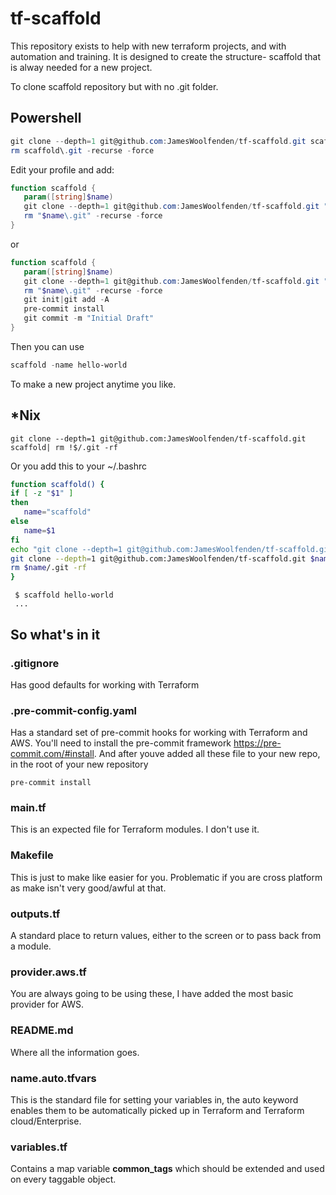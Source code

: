 # tf-scaffold

This repository exists to help with new terraform projects, and with automation and training. It is designed to create the structure- scaffold that is alway needed for a new project.

To clone scaffold repository but with no .git folder.

## Powershell

```powershell
git clone --depth=1 git@github.com:JamesWoolfenden/tf-scaffold.git scaffold
rm scaffold\.git -recurse -force
```

Edit your profile and add:

```powershell
function scaffold {
   param([string]$name)
   git clone --depth=1 git@github.com:JamesWoolfenden/tf-scaffold.git "$name"
   rm "$name\.git" -recurse -force
}
```

or

```powershell
function scaffold {
   param([string]$name)
   git clone --depth=1 git@github.com:JamesWoolfenden/tf-scaffold.git "$name"
   rm "$name\.git" -recurse -force
   git init|git add -A
   pre-commit install
   git commit -m "Initial Draft"
}
```

Then you can use

```powershell
scaffold -name hello-world
```

To make a new project anytime you like.

## *Nix

```cli
git clone --depth=1 git@github.com:JamesWoolfenden/tf-scaffold.git scaffold| rm !$/.git -rf
```

Or you add this to your ~/.bashrc

```bash
function scaffold() {
if [ -z "$1" ]
then
   name="scaffold"
else
   name=$1
fi
echo "git clone --depth=1 git@github.com:JamesWoolfenden/tf-scaffold.git $name"
git clone --depth=1 git@github.com:JamesWoolfenden/tf-scaffold.git $name
rm $name/.git -rf
}
```

```cli
 $ scaffold hello-world
 ...
```

## So what's in it

### .gitignore

Has good defaults for working with Terraform

### .pre-commit-config.yaml

Has a standard set of pre-commit hooks for working with Terraform and AWS. You'll need to install the pre-commit framework <https://pre-commit.com/#install>.
And after youve added all these file to your new repo, in the root of your new repository

```cli
pre-commit install
```

### main.tf

This is an expected file for Terraform modules. I don't use it.

### Makefile

This is just to make like easier for you. Problematic if you are cross platform as make isn't very good/awful at that.

### outputs.tf

A standard place to return values, either to the screen or to pass back from a module.

### provider.aws.tf

You are always going to be using these, I have added the most basic provider for AWS.

### README.md

Where all the information goes.

### name.auto.tfvars

This is the standard file for setting your variables in, the auto keyword enables them to be automatically picked up in Terraform and Terraform cloud/Enterprise.

### variables.tf

Contains a map variable **common_tags** which should be extended and used on every taggable object.
